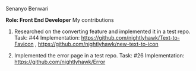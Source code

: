 Senanyo Benwari


**Role: Front End Developer**
My contributions

1. Researched on the converting feature and implemented it in a test repo. Task: #44 Implementation: https://github.com/nightlyhawk/Text-to-Favicon ,  https://github.com/nightlyhawk/new-text-to-icon

2. Implemented the error page in a test repo. Task: #26 Implementation: https://github.com/nightlyhawk/Error
